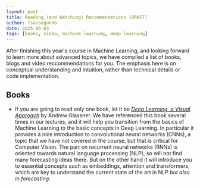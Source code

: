 ```yaml
---
layout: post
title: Reading (and Watching) Recommendations (DRAFT)
author: fsansegundo
date: 2025-06-03
tags: [books, video, machine learning, deep learning]
---
```


After finishing this year's course in Machine Learning, and looking forward to learn more about advanced topics, we have compiled a list of books, blogs and video reccommendations for you. The emphasis here is on conceptual understanding and intuition, rather than technical details or code implementation.

## Books

+ If you are going to read only one book, let it be [*Deep Learning, a Visual Approach*](https://nostarch.com/deep-learning-visual-approach) by Andrew Glassner. We have referenced this book several times in our lectures, and it will help you transition from the basics of Machine Learning to the basic concepts in Deep Learning. In particular it provides a nice introduction to convolutional neural networks (CNNs), a topic that we have not covered in the course, but that is critical for Computer Vision. The part on recurrent neural networks (RNNs) is oriented towards natural language processing (NLP), so will not find many forecasting ideas there. But on the other hand it will introduce you to essential concepts such as embeddings, attention and transformers, which are key to understand the current state of the art in NLP *but also in forecasting*.


